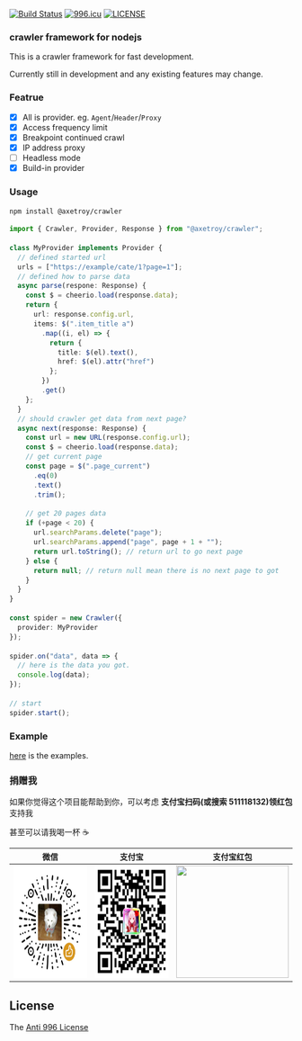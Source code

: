 [![Build Status](https://travis-ci.com/axetroy/crawler.svg?branch=master)](https://travis-ci.com/axetroy/crawler)
[![996.icu](https://img.shields.io/badge/link-996.icu-red.svg)](https://996.icu)
[![LICENSE](https://img.shields.io/badge/license-Anti%20996-blue.svg)](https://github.com/996icu/996.ICU/blob/master/LICENSE)

### crawler framework for nodejs

This is a crawler framework for fast development.

Currently still in development and any existing features may change.

### Featrue

- [x] All is provider. eg. `Agent`/`Header`/`Proxy`
- [x] Access frequency limit
- [x] Breakpoint continued crawl
- [x] IP address proxy
- [ ] Headless mode
- [x] Build-in provider

### Usage

```bash
npm install @axetroy/crawler
```

```typescript
import { Crawler, Provider, Response } from "@axetroy/crawler";

class MyProvider implements Provider {
  // defined started url
  urls = ["https://example/cate/1?page=1"];
  // defined how to parse data
  async parse(respone: Response) {
    const $ = cheerio.load(response.data);
    return {
      url: response.config.url,
      items: $(".item_title a")
        .map((i, el) => {
          return {
            title: $(el).text(),
            href: $(el).attr("href")
          };
        })
        .get()
    };
  }
  // should crawler get data from next page?
  async next(response: Response) {
    const url = new URL(response.config.url);
    const $ = cheerio.load(response.data);
    // get current page
    const page = $(".page_current")
      .eq(0)
      .text()
      .trim();

    // get 20 pages data
    if (+page < 20) {
      url.searchParams.delete("page");
      url.searchParams.append("page", page + 1 + "");
      return url.toString(); // return url to go next page
    } else {
      return null; // return null mean there is no next page to got
    }
  }
}

const spider = new Crawler({
  provider: MyProvider
});

spider.on("data", data => {
  // here is the data you got.
  console.log(data);
});

// start
spider.start();
```

### Example

[here](https://github.com/axetroy/crawler/tree/master/src/example) is the examples.

### 捐赠我

如果你觉得这个项目能帮助到你，可以考虑 **支付宝扫码(或搜索 511118132)领红包** 支持我

甚至可以请我喝一杯 ☕️

| 微信                                                                                                     | 支付宝                                                                                                   | 支付宝红包                                                                                                   |
| -------------------------------------------------------------------------------------------------------- | -------------------------------------------------------------------------------------------------------- | ------------------------------------------------------------------------------------------------------------ |
| <img src="https://github.com/axetroy/blog/raw/master/public/donate/wechat.png" width="200" height="200"> | <img src="https://github.com/axetroy/blog/raw/master/public/donate/alipay.png" width="200" height="200"> | <img src="https://github.com/axetroy/blog/raw/master/public/donate/alipay-red.png" width="200" height="200"> |

## License

The [Anti 996 License](https://github.com/axetroy/vscode-npm-import-package-version/blob/master/LICENSE)
